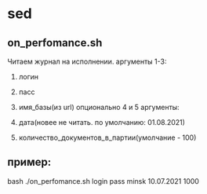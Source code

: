 # sed
## on_perfomance.sh
Читаем журнал на исполнении.
аргументы 1-3:  

 1. логин 
 2. пасс 
 3. имя_базы(из url)
опционально 4 и 5 аргументы:  

 4. дата(новее не читать. по умолчанию: 01.08.2021)
 5. количество_документов_в_партии(умолчание - 100)
## пример:
   bash ./on_perfomance.sh login pass minsk 10.07.2021 1000

